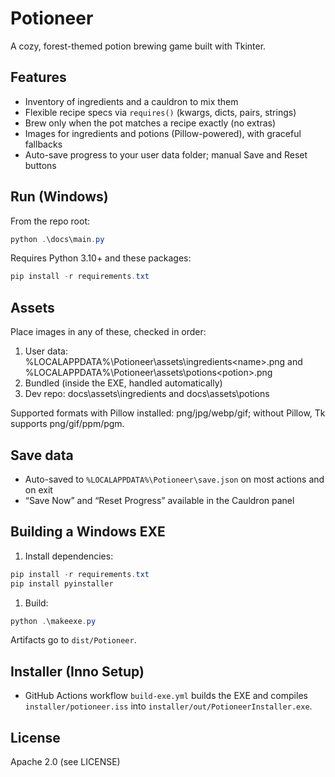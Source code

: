 # Potioneer

A cozy, forest-themed potion brewing game built with Tkinter.

## Features

- Inventory of ingredients and a cauldron to mix them
- Flexible recipe specs via `requires()` (kwargs, dicts, pairs, strings)
- Brew only when the pot matches a recipe exactly (no extras)
- Images for ingredients and potions (Pillow-powered), with graceful fallbacks
- Auto-save progress to your user data folder; manual Save and Reset buttons

## Run (Windows)

From the repo root:

```powershell
python .\docs\main.py
```

Requires Python 3.10+ and these packages:

```powershell
pip install -r requirements.txt
```

## Assets

Place images in any of these, checked in order:

1. User data: %LOCALAPPDATA%\Potioneer\assets\ingredients\<name>.png
   and %LOCALAPPDATA%\Potioneer\assets\potions\<potion>.png
2. Bundled (inside the EXE, handled automatically)
3. Dev repo: docs\assets\ingredients and docs\assets\potions

Supported formats with Pillow installed: png/jpg/webp/gif; without Pillow, Tk supports png/gif/ppm/pgm.

## Save data

- Auto-saved to `%LOCALAPPDATA%\Potioneer\save.json` on most actions and on exit
- “Save Now” and “Reset Progress” available in the Cauldron panel

## Building a Windows EXE

1. Install dependencies:

```powershell
pip install -r requirements.txt
pip install pyinstaller
```

1. Build:

```powershell
python .\makeexe.py
```

Artifacts go to `dist/Potioneer`.

## Installer (Inno Setup)

- GitHub Actions workflow `build-exe.yml` builds the EXE and compiles `installer/potioneer.iss` into `installer/out/PotioneerInstaller.exe`.

## License

Apache 2.0 (see LICENSE)
